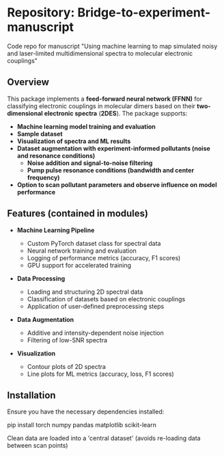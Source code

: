 # Repository: Bridge-to-experiment-manuscript
Code repo for manuscript "Using machine learning to map simulated noisy and laser-limited multidimensional spectra to molecular electronic couplings"

## Overview
This package implements a **feed-forward neural network (FFNN)** for classifying electronic couplings in molecular dimers based on their **two-dimensional electronic spectra** (**2DES**). 
The package supports:
- **Machine learning model training and evaluation**
- **Sample dataset**
- **Visualization of spectra and ML results**
- **Dataset augmentation with experiment-informed pollutants (noise and resonance conditions)**
    - **Noise addition and signal-to-noise filtering**
    - **Pump pulse resonance conditions (bandwidth and center frequency)**
- **Option to scan pollutant parameters and observe influence on model performance**

## Features (contained in modules)
- **Machine Learning Pipeline**
  - Custom PyTorch dataset class for spectral data
  - Neural network training and evaluation
  - Logging of performance metrics (accuracy, F1 scores)
  - GPU support for accelerated training

- **Data Processing**
  - Loading and structuring 2D spectral data
  - Classification of datasets based on electronic couplings
  - Application of user-defined preprocessing steps

- **Data Augmentation**
  - Additive and intensity-dependent noise injection
  - Filtering of low-SNR spectra

- **Visualization**
  - Contour plots of 2D spectra
  - Line plots for ML metrics (accuracy, loss, F1 scores)

## Installation
Ensure you have the necessary dependencies installed:

pip install torch numpy pandas matplotlib scikit-learn

Clean data are loaded into a 'central dataset' (avoids re-loading data between scan points)